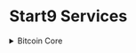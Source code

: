 # Start9 Services 

</details><details> <summary>Bitcoin Core</summary>

### [bitcoind-wrapper](bitcoind-wrapper/README.md)
---

<sup>[service owner]: Aiden McClelland</sup>  
<sup>[category]: Bitcoin</sup>

 
